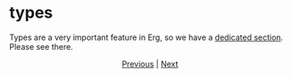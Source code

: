# types

Types are a very important feature in Erg, so we have a [dedicated section](./type/01_type_system.md). Please see there.

<p align='center'>
     <a href='./14_set.md'>Previous</a> | <a href='./16_iterator.md'>Next</a>
</p>
